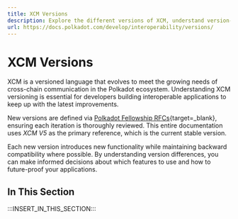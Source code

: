 ```yaml
---
title: XCM Versions
description: Explore the different versions of XCM, understand version-specific features and capabilities, and find migration guides for upgrading between versions.
url: https://docs.polkadot.com/develop/interoperability/versions/
---
```


# XCM Versions

XCM is a versioned language that evolves to meet the growing needs of cross-chain communication in the Polkadot ecosystem. Understanding XCM versioning is essential for developers building interoperable applications to keep up with the latest improvements.

New versions are defined via [Polkadot Fellowship RFCs](https://github.com/polkadot-fellows/rfcs){target=\_blank}, ensuring each iteration is thoroughly reviewed. This entire documentation uses _XCM V5_ as the primary reference, which is the current stable version.

Each new version introduces new functionality while maintaining backward compatibility where possible. By understanding version differences, you can make informed decisions about which features to use and how to future-proof your applications.

## In This Section

:::INSERT_IN_THIS_SECTION:::
